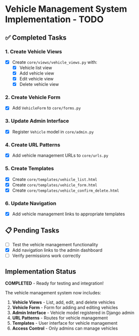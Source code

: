 # Vehicle Management System Implementation - TODO

## ✅ Completed Tasks

### 1. Create Vehicle Views
- [x] Create `core/views/vehicle_views.py` with:
  - [x] Vehicle list view
  - [x] Add vehicle view
  - [x] Edit vehicle view
  - [x] Delete vehicle view

### 2. Create Vehicle Form
- [x] Add `VehicleForm` to `core/forms.py`

### 3. Update Admin Interface
- [x] Register `Vehicle` model in `core/admin.py`

### 4. Create URL Patterns
- [x] Add vehicle management URLs to `core/urls.py`

### 5. Create Templates
- [x] Create `core/templates/vehicle_list.html`
- [x] Create `core/templates/vehicle_form.html`
- [x] Create `core/templates/vehicle_confirm_delete.html`

### 6. Update Navigation
- [x] Add vehicle management links to appropriate templates

## 📋 Pending Tasks
- [ ] Test the vehicle management functionality
- [x] Add navigation links to the admin dashboard
- [ ] Verify permissions work correctly

## Implementation Status
**COMPLETED** - Ready for testing and integration!

The vehicle management system now includes:
1. **Vehicle Views** - List, add, edit, and delete vehicles
2. **Vehicle Form** - Form for adding and editing vehicles
3. **Admin Interface** - Vehicle model registered in Django admin
4. **URL Patterns** - Routes for vehicle management
5. **Templates** - User interface for vehicle management
6. **Access Control** - Only admins can manage vehicles
